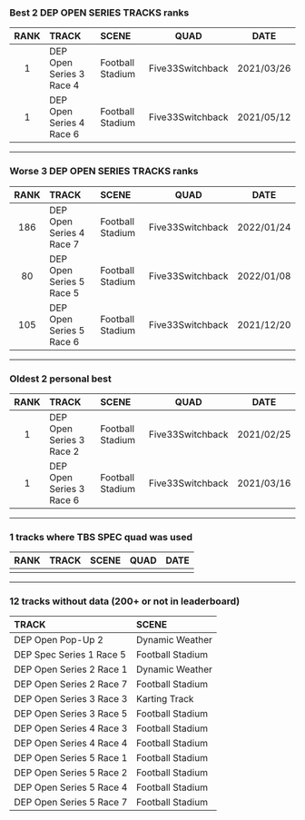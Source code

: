 ### Best 2 DEP OPEN SERIES TRACKS ranks
|RANK|TRACK|SCENE|QUAD|DATE|
|:---:|:---|:---|:---:|:---:|
|1|DEP Open Series 3 Race 4|Football Stadium|Five33Switchback|2021/03/26|
|1|DEP Open Series 4 Race 6|Football Stadium|Five33Switchback|2021/05/12|
---
### Worse 3 DEP OPEN SERIES TRACKS ranks
|RANK|TRACK|SCENE|QUAD|DATE|
|:---:|:---|:---|:---:|:---:|
|186|DEP Open Series 4 Race 7|Football Stadium|Five33Switchback|2022/01/24|
|80|DEP Open Series 5 Race 5|Football Stadium|Five33Switchback|2022/01/08|
|105|DEP Open Series 5 Race 6|Football Stadium|Five33Switchback|2021/12/20|
---
### Oldest 2 personal best
|RANK|TRACK|SCENE|QUAD|DATE|
|:---:|:---|:---|:---:|:---:|
|1|DEP Open Series 3 Race 2|Football Stadium|Five33Switchback|2021/02/25|
|1|DEP Open Series 3 Race 6|Football Stadium|Five33Switchback|2021/03/16|
---
### 1 tracks where TBS SPEC quad was used
|RANK|TRACK|SCENE|QUAD|DATE|
|:---:|:---|:---|:---:|:---:|
||||||
---
### 12 tracks without data (200+ or not in leaderboard)
|TRACK|SCENE|
|:---|:---|
|DEP Open Pop-Up 2|Dynamic Weather|
|DEP Spec Series 1 Race 5|Football Stadium|
|DEP Open Series 2 Race 1|Dynamic Weather|
|DEP Open Series 2 Race 7|Football Stadium|
|DEP Open Series 3 Race 3|Karting Track|
|DEP Open Series 3 Race 5|Football Stadium|
|DEP Open Series 4 Race 3|Football Stadium|
|DEP Open Series 4 Race 4|Football Stadium|
|DEP Open Series 5 Race 1|Football Stadium|
|DEP Open Series 5 Race 2|Football Stadium|
|DEP Open Series 5 Race 4|Football Stadium|
|DEP Open Series 5 Race 7|Football Stadium|
